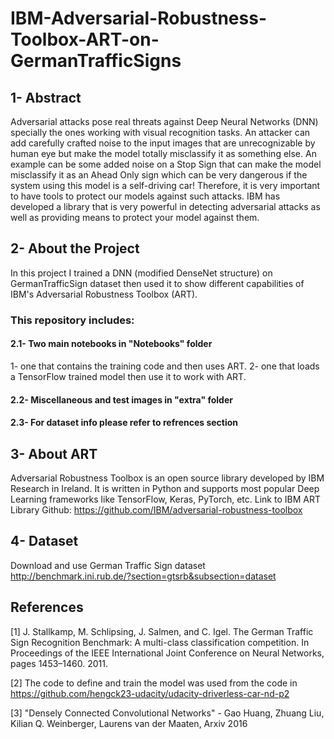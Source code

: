 # IBM-Adversarial-Robustness-Toolbox-ART-on-GermanTrafficSigns

## 1- Abstract

Adversarial attacks pose real threats against Deep Neural Networks (DNN) specially the ones working with visual recognition tasks. An attacker can add carefully crafted noise to the input images that are unrecognizable by human eye but make the model totally misclassify it as something else. An example can be some added noise on a Stop Sign that can make the model misclassify it as an Ahead Only sign which can be very dangerous if the system using this model is a self-driving car! Therefore, it is very important to have tools to protect our models against such attacks. IBM has developed a library that is very powerful in detecting adversarial attacks as well as providing means to protect your model against them.


## 2- About the Project
In this project I trained a DNN (modified DenseNet structure) on GermanTrafficSign dataset then used it to show different capabilities of IBM's Adversarial Robustness Toolbox (ART). 

### This repository includes:
#### 2.1- Two main notebooks in "Notebooks" folder
1- one that contains the training code and then uses ART. 
2- one that loads a TensorFlow trained model then use it to work with ART.

#### 2.2- Miscellaneous and test images in "extra" folder

#### 2.3- For dataset info please refer to refrences section



## 3- About ART
Adversarial Robustness Toolbox is an open source library developed by IBM Research in Ireland. It is written in Python and supports most popular Deep Learning frameworks like TensorFlow, Keras, PyTorch, etc.
Link to IBM ART Library Github: https://github.com/IBM/adversarial-robustness-toolbox


## 4- Dataset
Download and use German Traffic Sign dataset http://benchmark.ini.rub.de/?section=gtsrb&subsection=dataset


## References

[1] J. Stallkamp, M. Schlipsing, J. Salmen, and C. Igel. The German Traffic Sign Recognition Benchmark: A multi-class classification competition. In Proceedings of the IEEE International Joint Conference on Neural Networks, pages 1453–1460. 2011. 

[2] The code to define and train the model was used from the code in https://github.com/hengck23-udacity/udacity-driverless-car-nd-p2

[3] "Densely Connected Convolutional Networks" - Gao Huang, Zhuang Liu, Kilian Q. Weinberger, Laurens van der Maaten, Arxiv 2016
